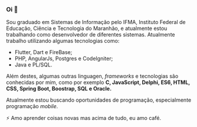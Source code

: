 ### Oi 👋

<!--
**GanaxXD/GanaxXD** is a ✨ _special_ ✨ repository because its `README.md` (this file) appears on your GitHub profile.
-->
  
Sou graduado em Sistemas de Informação pelo IFMA, Instituto Federal de Educação, Ciência e Tecnologia do Maranhão, e atualmente estou trabalhando como desenvolvedor de diferentes sistemas. Atualmente trabalho utilizando algumas tecnologias como: 
  
* Flutter, Dart e FireBase;
* PHP, AngularJs, Postgres e CodeIgniter;
* Java e PL/SQL.

Além destes, algumas outras linguagen, *frameworks* e tecnologias são conhecidas por mim, como por exemplo **C, JavaScript, Delphi, ES6, HTML, CSS, Spring Boot, Boostrap, SQL e  Oracle.**  
  
Atualmente estou buscando oportunidades de programação, especialmente programação *mobile*.

⚡ Amo aprender coisas novas mas acima de tudo, eu amo café.

